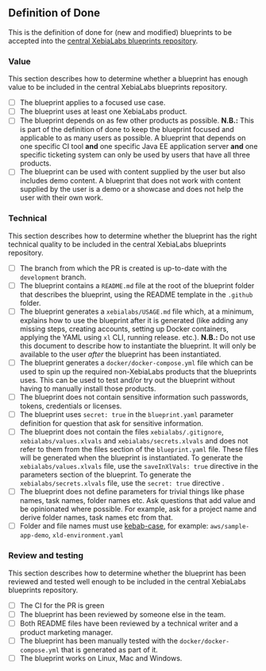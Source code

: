 ## Definition of Done

This is the definition of done for (new and modified) blueprints to be accepted into the [central XebiaLabs blueprints repository](https://github.com/xebialabs/blueprints).

### Value

This section describes how to determine whether a blueprint has enough value to be included in the central XebiaLabs blueprints repository.

- [ ] The blueprint applies to a focused use case.
- [ ] The blueprint uses at least one XebiaLabs product.
- [ ] The blueprint depends on as few other products as possible. **N.B.:** This is part of the definition of done to keep the blueprint focused and applicable to as many users as possible. A blueprint that depends on one specific CI tool **and** one specific Java EE application server **and** one specific ticketing system can only be used by users that have all three products.
- [ ] The blueprint can be used with content supplied by the user but also includes demo content. A blueprint that does not work with content supplied by the user is a demo or a showcase and does not help the user with their own work.

### Technical

This section describes how to determine whether the blueprint has the right technical quality to be included in the central XebiaLabs blueprints repository.

- [ ] The branch from which the PR is created is up-to-date with the `development` branch.
- [ ] The blueprint contains a `README.md` file at the root of the blueprint folder that describes the blueprint, using the README template in the `.github` folder.
- [ ] The blueprint generates a `xebialabs/USAGE.md` file which, at a minimum, explains how to use the blueprint after it is generated (like adding any missing steps, creating accounts, setting up Docker containers, applying the YAML using `xl` CLI, running release. etc.). **N.B.:** Do not use this document to describe how to instantiate the blueprint. It will only be available to the user *after* the blueprint has been instantiated.
- [ ] The blueprint generates a `docker/docker-compose.yml` file which can be used to spin up the required non-XebiaLabs products that the blueprints uses. This can be used to test and/or try out the blueprint without having to manually install those products.
- [ ] The blueprint does not contain sensitive information such passwords, tokens, credentials or licenses.
- [ ] The blueprint uses `secret: true` in the `blueprint.yaml` parameter definition for question that ask for sensitive information.
- [ ] The blueprint does not contain the files `xebialabs/.gitignore`, `xebialabs/values.xlvals` and `xebialabs/secrets.xlvals` and does not refer to them from the files section of the `blueprint.yaml` file. These files will be generated when the blueprint is instantiated. To generate the `xebialabs/values.xlvals` file, use the `saveInXlVals: true` directive in the parameters section of the blueprint. To generate the `xebialabs/secrets.xlvals` file, use the `secret: true` directive .
- [ ] The blueprint does not define parameters for trivial things like phase names, task names, folder names etc. Ask questions that add value and be opinionated where possible. For example, ask for a project name and derive folder names, task names etc from that.
- [ ] Folder and file names must use [kebab-case](http://wiki.c2.com/?KebabCase), for example: `aws/sample-app-demo`, `xld-environment.yaml`

### Review and testing

This section describes how to determine whether the blueprint has been reviewed and tested well enough to be included in the central XebiaLabs blueprints repository.

- [ ] The CI for the PR is green
- [ ] The blueprint has been reviewed by someone else in the team.
- [ ] Both README files have been reviewed by a technical writer and a product marketing manager.
- [ ] The blueprint has been manually tested with the `docker/docker-compose.yml` that is generated as part of it.
- [ ] The blueprint works on Linux, Mac and Windows.
